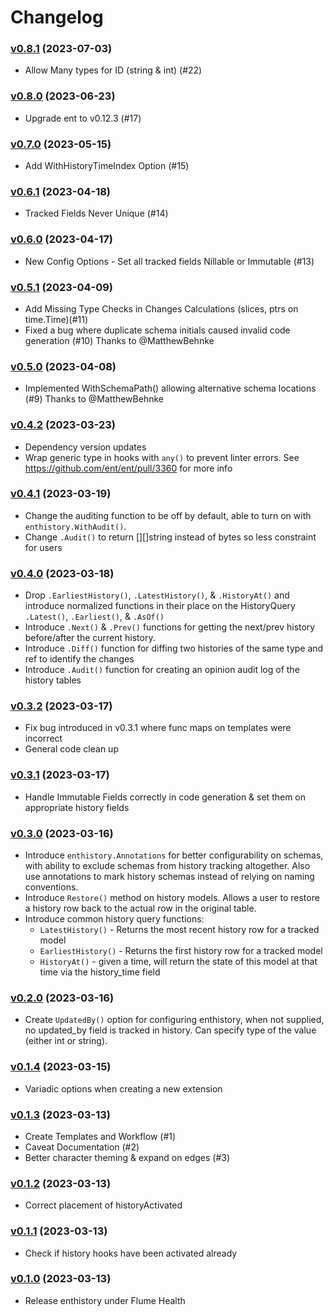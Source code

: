 # Changelog

### [v0.8.1](https://github.com/flume/enthistory/compare/v0.8.0...v0.8.1) (2023-07-03)

* Allow Many types for ID (string & int) (#22)

### [v0.8.0](https://github.com/flume/enthistory/compare/v0.7.0...v0.8.0) (2023-06-23)

* Upgrade ent to v0.12.3 (#17)

### [v0.7.0](https://github.com/flume/enthistory/compare/v0.6.1...v0.7.0) (2023-05-15)

* Add WithHistoryTimeIndex Option (#15)

### [v0.6.1](https://github.com/flume/enthistory/compare/v0.6.0...v0.6.1) (2023-04-18)

* Tracked Fields Never Unique (#14)

### [v0.6.0](https://github.com/flume/enthistory/compare/v0.5.1...v0.6.0) (2023-04-17)

* New Config Options - Set all tracked fields Nillable or Immutable (#13)

### [v0.5.1](https://github.com/flume/enthistory/compare/v0.5.0...v0.5.1) (2023-04-09)

* Add Missing Type Checks in Changes Calculations (slices, ptrs on time.Time)(#11)
* Fixed a bug where duplicate schema initials caused invalid code generation (#10)
  Thanks to @MatthewBehnke

### [v0.5.0](https://github.com/flume/enthistory/compare/v0.4.2...v0.5.0) (2023-04-08)

* Implemented WithSchemaPath() allowing alternative schema locations (#9)
  Thanks to @MatthewBehnke

### [v0.4.2](https://github.com/flume/enthistory/compare/v0.4.1...v0.4.2) (2023-03-23)

* Dependency version updates
* Wrap generic type in hooks with `any()` to prevent linter errors. 
  See https://github.com/ent/ent/pull/3360 for more info

### [v0.4.1](https://github.com/flume/enthistory/compare/v0.4.0...v0.4.1) (2023-03-19)

* Change the auditing function to be off by default, able to turn on with `enthistory.WithAudit()`.
* Change `.Audit()` to return [][]string instead of bytes so less constraint for users

### [v0.4.0](https://github.com/flume/enthistory/compare/v0.3.2...v0.4.0) (2023-03-18)

* Drop `.EarliestHistory()`, `.LatestHistory()`, & `.HistoryAt()` and introduce normalized functions in their place on the HistoryQuery
  `.Latest()`, `.Earliest()`, & `.AsOf()`
* Introduce `.Next()` & `.Prev()` functions for getting the next/prev history before/after the current history.
* Introduce `.Diff()` function for diffing two histories of the same type and ref to identify the changes
* Introduce `.Audit()` function for creating an opinion audit log of the history tables

### [v0.3.2](https://github.com/flume/enthistory/compare/v0.3.1...v0.3.2) (2023-03-17)

* Fix bug introduced in v0.3.1 where func maps on templates were incorrect
* General code clean up

### [v0.3.1](https://github.com/flume/enthistory/compare/v0.3.0...v0.3.1) (2023-03-17)

* Handle Immutable Fields correctly in code generation & set them on appropriate history fields

### [v0.3.0](https://github.com/flume/enthistory/compare/v0.2.0...v0.3.0) (2023-03-16)

* Introduce `enthistory.Annotations` for better configurability on schemas, with ability to exclude
schemas from history tracking altogether. Also use annotations to mark history schemas instead of relying
on naming conventions.
* Introduce `Restore()` method on history models. Allows a user to restore a history row back to the actual
row in the original table. 
* Introduce common history query functions:
  * `LatestHistory()` - Returns the most recent history row for a tracked model
  * `EarliestHistory()` - Returns the first history row for a tracked model
  * `HistoryAt()` - given a time, will return the state of this model at that time via 
  the history_time field

### [v0.2.0](https://github.com/flume/enthistory/compare/v0.1.4...v0.2.0) (2023-03-16)

* Create `UpdatedBy()` option for configuring enthistory, when not supplied, no updated_by
field is tracked in history. Can specify type of the value (either int or string).

### [v0.1.4](https://github.com/flume/enthistory/compare/v0.1.3...v0.1.4) (2023-03-15)

* Variadic options when creating a new extension

### [v0.1.3](https://github.com/flume/enthistory/compare/v0.1.2...v0.1.3) (2023-03-13)

* Create Templates and Workflow (#1)
* Caveat Documentation (#2)
* Better character theming & expand on edges (#3)

### [v0.1.2](https://github.com/flume/enthistory/compare/v0.1.1...v0.1.2) (2023-03-13)

* Correct placement of historyActivated

### [v0.1.1](https://github.com/flume/enthistory/compare/v0.1.0...v0.1.1) (2023-03-13)

* Check if history hooks have been activated already

### [v0.1.0](https://github.com/flume/enthistory/compare/2aad2099edc62162830d9fc780c46e9e243f32cf...v0.1.0) (2023-03-13)

* Release enthistory under Flume Health
